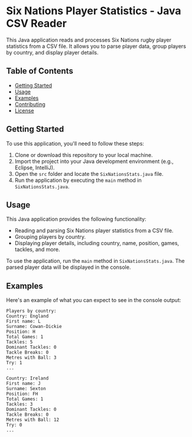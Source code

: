 # Six Nations Player Statistics - Java CSV Reader

This Java application reads and processes Six Nations rugby player statistics from a CSV file. It allows you to parse player data, group players by country, and display player details.

## Table of Contents

- [Getting Started](#getting-started)
- [Usage](#usage)
- [Examples](#examples)
- [Contributing](#contributing)
- [License](#license)

## Getting Started

To use this application, you'll need to follow these steps:

1. Clone or download this repository to your local machine.
2. Import the project into your Java development environment (e.g., Eclipse, IntelliJ).
3. Open the `src` folder and locate the `SixNationsStats.java` file.
4. Run the application by executing the `main` method in `SixNationsStats.java`.

## Usage

This Java application provides the following functionality:

- Reading and parsing Six Nations player statistics from a CSV file.
- Grouping players by country.
- Displaying player details, including country, name, position, games, tackles, and more.

To use the application, run the `main` method in `SixNationsStats.java`. The parsed player data will be displayed in the console.

## Examples

Here's an example of what you can expect to see in the console output:

```plaintext
Players by country:
Country: England
First name: L
Surname: Cowan-Dickie
Position: H
Total Games: 1
Tackles: 5
Dominant Tackles: 0
Tackle Breaks: 0
Metres with Ball: 3
Try: 1
...

Country: Ireland
First name: J
Surname: Sexton
Position: FH
Total Games: 1
Tackles: 3
Dominant Tackles: 0
Tackle Breaks: 0
Metres with Ball: 12
Try: 0
...
